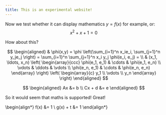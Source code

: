 ```yaml
---
title: This is an experimental website!
---
```


Now we test whether it can display mathematics $y = f(x)$ for example, or:
$$
x^2 + x + 1 = 0
$$

How about this?

$$
\begin{aligned}
  & \phi(x,y) = \phi \left(\sum_{i=1}^n x_ie_i, \sum_{j=1}^n y_je_j \right)
  = \sum_{i=1}^n \sum_{j=1}^n x_i y_j \phi(e_i, e_j) = \\
  & (x_1, \ldots, x_n) \left( \begin{array}{ccc}
      \phi(e_1, e_1) & \cdots & \phi(e_1, e_n) \\
      \vdots & \ddots & \vdots \\
      \phi(e_n, e_1) & \cdots & \phi(e_n, e_n)
    \end{array} \right)
  \left( \begin{array}{c}
      y_1 \\
      \vdots \\
      y_n
    \end{array} \right)
\end{aligned}
$$

$$
\begin{aligned}
  Ax &= b
  \\
  Cx + d &= e
\end{aligned}
$$

So it would seem that maths is supported! Great!

\begin{align*}
  f(x) &= 1
  \\
  g(x) + t &= 1
\end{align*}
